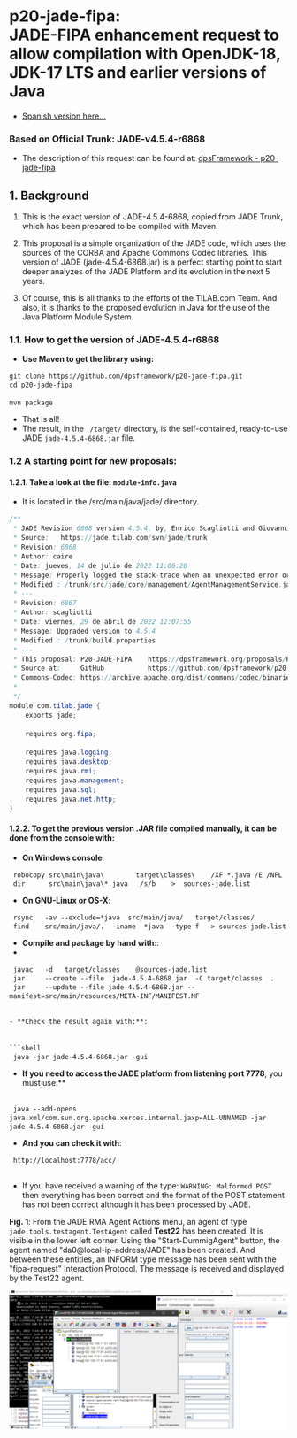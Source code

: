# p20-jade-fipa: <br>JADE-FIPA enhancement request to allow compilation with OpenJDK-18, JDK-17 LTS and earlier versions of Java

- [Spanish version here...](README.md)

### Based on Official Trunk: JADE-v4.5.4-r6868

- The description of this request can be found at: [dpsFramework - p20-jade-fipa](https://dpsframework.org/proposals/P20-JADE-FIPA_en.html)


## 1. Background

1. This is the exact version of JADE-4.5.4-6868, copied from JADE Trunk, which has been prepared to be compiled with Maven.

1. This proposal is a simple organization of the JADE code, which uses the sources of the CORBA and Apache Commons Codec libraries. This version of JADE (jade-4.5.4-6868.jar) is a perfect starting point to start deeper analyzes of the JADE Platform and its evolution in the next 5 years.

1. Of course, this is all thanks to the efforts of the TILAB.com Team. And also, it is thanks to the proposed evolution in Java for the use of the Java Platform Module System.


### 1.1. How to get the version of JADE-4.5.4-r6868

- **Use Maven to get the library using:**

```shell
git clone https://github.com/dpsframework/p20-jade-fipa.git
cd p20-jade-fipa

mvn package

```

- That is all!
- The result, in the `./target/` directory, is the self-contained, ready-to-use JADE `jade-4.5.4-6868.jar` file.

### 1.2 A starting point for new proposals:

#### 1.2.1. Take a look at the file: `module-info.java`

- It is located in the /src/main/java/jade/ directory.


```java
/**
 * JADE Revision 6868 version 4.5.4. by, Enrico Scagliotti and Giovanni Caire.
 * Source:   https://jade.tilab.com/svn/jade/trunk
 * Revision: 6868
 * Author: caire
 * Date: jueves, 14 de julio de 2022 11:06:20
 * Message: Properly logged the stack-trace when an unexpected error occurs creating an agent.
 * Modified : /trunk/src/jade/core/management/AgentManagementService.java
 * ---
 * Revision: 6867
 * Author: scagliotti
 * Date: viernes, 29 de abril de 2022 12:07:55
 * Message: Upgraded version to 4.5.4
 * Modified : /trunk/build.properties
 * ---
 * This proposal: P20-JADE-FIPA    https://dpsframework.org/proposals/P20-JADE-FIPA_en.html
 * Source at:     GitHub           https://github.com/dpsframework/p20-jade-fipa
 * Commons-Codec: https://archive.apache.org/dist/commons/codec/binaries/commons-codec-1.3.tar.gz
 *            
 */
module com.tilab.jade {
	exports jade;
    
	requires org.fipa;
    
	requires java.logging;
	requires java.desktop;
	requires java.rmi;
	requires java.management;
	requires java.sql;
	requires java.net.http;
}

```


#### 1.2.2. To get the previous version .JAR file compiled manually, it can be done from the console with:


- **On Windows console**:

```shell
 robocopy src\main\java\        target\classes\    /XF *.java /E /NFL
 dir      src\main\java\*.java   /s/b    >  sources-jade.list
```


- **On GNU-Linux or OS-X**:

```shell
 rsync   -av --exclude=*java  src/main/java/   target/classes/
 find    src/main/java/.  -iname  *java  -type f   > sources-jade.list
```



- **Compile and package by hand with:**:
- 
```shell
 javac   -d   target/classes    @sources-jade.list
 jar     --create --file  jade-4.5.4-6868.jar  -C target/classes  .
 jar     --update --file jade-4.5.4-6868.jar --manifest=src/main/resources/META-INF/MANIFEST.MF
```
```

- **Check the result again with:**:


```shell 
 java -jar jade-4.5.4-6868.jar -gui
```

- **If you need to access the JADE platform from listening port 7778**, you must use:**



```shell

 java --add-opens java.xml/com.sun.org.apache.xerces.internal.jaxp=ALL-UNNAMED -jar jade-4.5.4-6868.jar -gui
```



- **And you can check it with**:

```shell
 http://localhost:7778/acc/
 
```


- If you have received a warning of the type: `WARNING: Malformed POST` then everything has been correct and the format of the POST statement has not been correct although it has been processed by JADE.





**Fig. 1**: From the JADE RMA Agent Actions menu, an agent of type `jade.tools.testagent.TestAgent` called **Test22** has been created. It is visible in the lower left corner. Using the "Start-DummigAgent" button, the agent named "da0@local-ip-address/JADE" has been created. And between these entities, an INFORM type message has been sent with the "fipa-request" Interaction Protocol. The message is received and displayed by the Test22 agent.

![Test results with JADE-4.5.4-r6868 compiled with OpenJDK-18](./images/test-jade-rma-agent-454-6868-Java-JDK-17.png)

